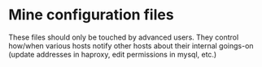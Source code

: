 # Mine configuration files

These files should only be touched by advanced users.
They control how/when various hosts notify other hosts about their internal goings-on (update addresses in haproxy, edit permissions in mysql, etc.)
